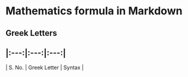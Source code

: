 # Mathematics formula in Markdown

## Greek Letters
|:---:|:---:|:---:|
------------------
| S. No. | Greek Letter | Syntax |
